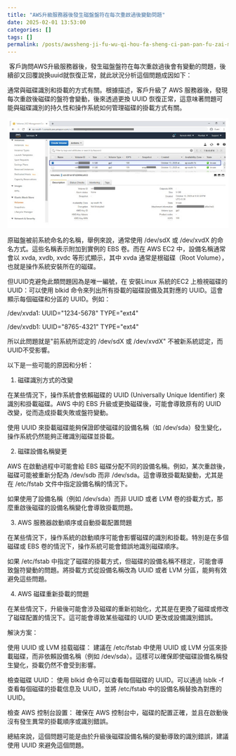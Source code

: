 ```yaml
---
title: "AWS升級服務器後發生磁盤盤符在每次重啟過後變動問題"
date: 2025-02-01 13:53:00
categories: []
tags: []
permalink: /posts/awssheng-ji-fu-wu-qi-hou-fa-sheng-ci-pan-pan-fu-zai-mei-ci-zhong-qi-guo-hou-bian-dong-wen-ti/
---
```

 客戶詢問AWS升級服務器後，發生磁盤盤符在每次重啟過後會有變動的問題，後續卻又回覆說换uuid就恢復正常，就此狀況分析這個問題成因如下：

通常與磁碟識別和掛載的方式有關。根據描述，客戶升級了 AWS 服務器後，發現每次重啟後磁碟的盤符會變動，後來透過更換 UUID 恢復正常，這意味著問題可能與磁碟識別的持久性和操作系統如何管理磁碟的掛載方式有關。

[![](/assets/images/AWS-EC2-GP2.jpg)](https://blogger.googleusercontent.com/img/b/R29vZ2xl/AVvXsEhYOy9PcoNOVDHO1gGm4h4kh7rl5OvNXEM40mCMzEcliUmNfXEx2nU347upanzQGmlMVbqBbb8adahSMCDDnA98v0aR4W-eiljKQhQ6zuIZ1zOyYXTK6YkzdItgEUyv5EKwDq_yZo3SWcMKeXMA7EHAbCsNGOX_DPopKNtOKo828DIvHjhuFpK4M-VBzm4/s803/AWS-EC2-GP2.jpg)

原磁盤被前系統命名的名稱，舉例來說，通常使用 /dev/sdX 或 /dev/xvdX 的命名方式。這些名稱表示附加到實例的 EBS 卷。而在 AWS EC2 中，設備名稱通常會以 xvda, xvdb, xvdc 等形式顯示，其中 xvda 通常是根磁碟（Root Volume），也就是操作系統安裝所在的磁碟。

但UUID克避免此類問題因為是唯一編號，在 安裝Linux 系統的EC2 上檢視磁碟的 UUID：可以使用 blkid 命令來列出所有掛載的磁碟設備及其對應的 UUID。這會顯示每個磁碟和分區的 UUID。例如：

/dev/xvda1: UUID="1234-5678" TYPE="ext4"

/dev/xvdb1: UUID="8765-4321" TYPE="ext4"

所以此問題就是"前系統所認定的 /dev/sdX 或 /dev/xvdX" 不被新系統認定，而UUID不受影響。

以下是一些可能的原因和分析：

1. 磁碟識別方式的改變

在某些情況下，操作系統會依賴磁碟的 UUID (Universally Unique Identifier) 來識別和掛載磁碟。AWS 中的 EBS 升級或更換磁碟後，可能會導致原有的 UUID 改變，從而造成掛載失敗或盤符變動。

使用 UUID 來掛載磁碟能夠保證即使磁碟的設備名稱（如 /dev/sda）發生變化，操作系統仍然能夠正確識別磁碟並掛載。

2. 磁碟設備名稱變更

AWS 在啟動過程中可能會給 EBS 磁碟分配不同的設備名稱。例如，某次重啟後，磁碟可能被重新分配為 /dev/sdb 而非 /dev/sda。這會導致掛載點變動，尤其是在 /etc/fstab 文件中指定設備名稱的情況下。

如果使用了設備名稱（例如 /dev/sda）而非 UUID 或者 LVM 卷的掛載方式，那麼重啟後磁碟的設備名稱變化會導致掛載問題。

3. AWS 服務器啟動順序或自動掛載配置問題

在某些情況下，操作系統的啟動順序可能會影響磁碟的識別和掛載。特別是在多個磁碟或 EBS 卷的情況下，操作系統可能會錯誤地識別磁碟順序。

如果 /etc/fstab 中指定了磁碟的掛載方式，但磁碟的設備名稱不穩定，可能會導致盤符變動的問題。將掛載方式從設備名稱改為 UUID 或者 LVM 分區，能夠有效避免這些問題。

4. AWS 磁碟重新掛載的問題

在某些情況下，升級後可能會涉及磁碟的重新初始化，尤其是在更換了磁碟或修改了磁碟配置的情況下。這可能會導致某些磁碟的 UUID 更改或設備識別錯誤。

解決方案：

使用 UUID 或 LVM 挂载磁碟： 建議在 /etc/fstab 中使用 UUID 或 LVM 分區來掛載磁碟，而非依賴設備名稱（例如 /dev/sda）。這樣可以確保即使磁碟設備名稱發生變化，掛載仍然不會受到影響。

檢查磁碟 UUID： 使用 blkid 命令可以查看每個磁碟的 UUID。可以通過 lsblk -f 查看每個磁碟的掛載信息及 UUID，並將 /etc/fstab 中的設備名稱替換為對應的 UUID。

檢查 AWS 控制台設置： 確保在 AWS 控制台中，磁碟的配置正確，並且在啟動後沒有發生異常的掛載順序或識別錯誤。

總結來說，這個問題可能是由於升級後磁碟設備名稱的變動導致的識別錯誤，建議使用 UUID 來避免這個問題。
